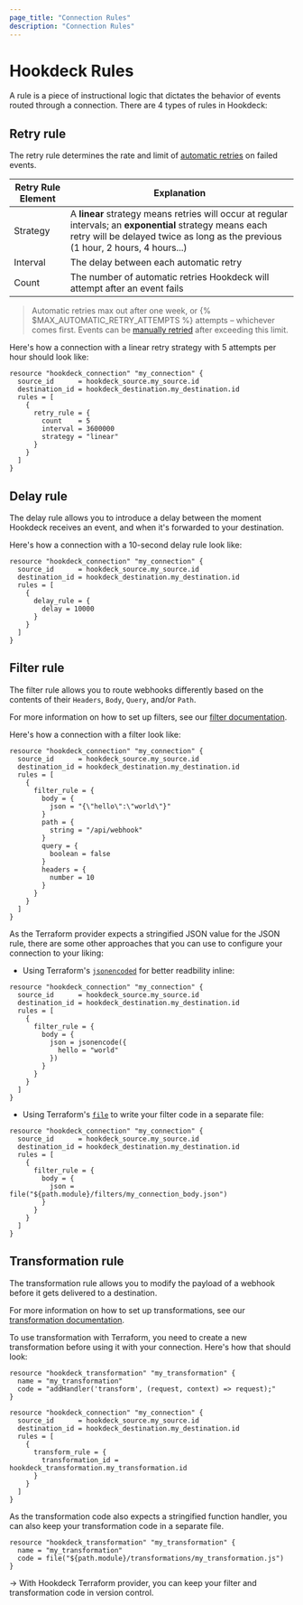 ```yaml
---
page_title: "Connection Rules"
description: "Connection Rules"
---
```


# Hookdeck Rules

A rule is a piece of instructional logic that dictates the behavior of events routed through a connection. There are 4 types of rules in Hookdeck:

## Retry rule

The retry rule determines the rate and limit of [automatic retries](automatically-retry-events) on failed events.

| Retry Rule Element | Explanation                                                                                                                                                                                   |
| ------------------ | --------------------------------------------------------------------------------------------------------------------------------------------------------------------------------------------- |
| Strategy           | A **linear** strategy means retries will occur at regular intervals; an **exponential** strategy means each retry will be delayed twice as long as the previous (1 hour, 2 hours, 4 hours...) |
| Interval           | The delay between each automatic retry                                                                                                                                                        |
| Count              | The number of automatic retries Hookdeck will attempt after an event fails                                                                                                                    |

> Automatic retries max out after one week, or {% $MAX_AUTOMATIC_RETRY_ATTEMPTS %} attempts – whichever comes first. Events can be [manually retried](manually-retry-events) after exceeding this limit.

Here's how a connection with a linear retry strategy with 5 attempts per hour should look like:

```hcl
resource "hookdeck_connection" "my_connection" {
  source_id      = hookdeck_source.my_source.id
  destination_id = hookdeck_destination.my_destination.id
  rules = [
    {
      retry_rule = {
        count    = 5
        interval = 3600000
        strategy = "linear"
      }
    }
  ]
}
```

## Delay rule

The delay rule allows you to introduce a delay between the moment Hookdeck receives an event, and when it's forwarded to your destination.

Here's how a connection with a 10-second delay rule look like:

```hcl
resource "hookdeck_connection" "my_connection" {
  source_id      = hookdeck_source.my_source.id
  destination_id = hookdeck_destination.my_destination.id
  rules = [
    {
      delay_rule = {
        delay = 10000
      }
    }
  ]
}
```

## Filter rule

The filter rule allows you to route webhooks differently based on the contents of their `Headers`, `Body`, `Query`, and/or `Path`.

For more information on how to set up filters, see our [filter documentation](https://hookdeck.com/docs/filters).

Here's how a connection with a filter look like:

```hcl
resource "hookdeck_connection" "my_connection" {
  source_id      = hookdeck_source.my_source.id
  destination_id = hookdeck_destination.my_destination.id
  rules = [
    {
      filter_rule = {
        body = {
          json = "{\"hello\":\"world\"}"
        }
        path = {
          string = "/api/webhook"
        }
        query = {
          boolean = false
        }
        headers = {
          number = 10
        }
      }
    }
  ]
}
```

As the Terraform provider expects a stringified JSON value for the JSON rule, there are some other approaches that you can use to configure your connection to your liking:

- Using Terraform's [`jsonencoded`](https://developer.hashicorp.com/terraform/language/functions/jsonencode) for better readbility inline:

```hcl
resource "hookdeck_connection" "my_connection" {
  source_id      = hookdeck_source.my_source.id
  destination_id = hookdeck_destination.my_destination.id
  rules = [
    {
      filter_rule = {
        body = {
          json = jsonencode({
            hello = "world"
          })
        }
      }
    }
  ]
}
```

- Using Terraform's [`file`](https://developer.hashicorp.com/terraform/language/functions/file) to write your filter code in a separate file:

```hcl
resource "hookdeck_connection" "my_connection" {
  source_id      = hookdeck_source.my_source.id
  destination_id = hookdeck_destination.my_destination.id
  rules = [
    {
      filter_rule = {
        body = {
          json = file("${path.module}/filters/my_connection_body.json")
        }
      }
    }
  ]
}
```

## Transformation rule

The transformation rule allows you to modify the payload of a webhook before it gets delivered to a destination.

For more information on how to set up transformations, see our [transformation documentation](https://hookdeck.com/docs/transformations).

To use transformation with Terraform, you need to create a new transformation before using it with your connection. Here's how that should look:

```hcl
resource "hookdeck_transformation" "my_transformation" {
  name = "my_transformation"
  code = "addHandler('transform', (request, context) => request);"
}

resource "hookdeck_connection" "my_connection" {
  source_id      = hookdeck_source.my_source.id
  destination_id = hookdeck_destination.my_destination.id
  rules = [
    {
      transform_rule = {
        transformation_id = hookdeck_transformation.my_transformation.id
      }
    }
  ]
}
```

As the transformation code also expects a stringified function handler, you can also keep your transformation code in a separate file.

```hcl
resource "hookdeck_transformation" "my_transformation" {
  name = "my_transformation"
  code = file("${path.module}/transformations/my_transformation.js")
}
```

-> With Hookdeck Terraform provider, you can keep your filter and transformation code in version control.

